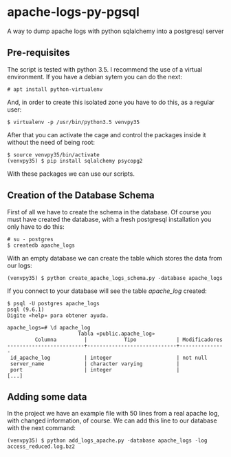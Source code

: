 # apache-logs-py-pgsql
A way to dump apache logs with python sqlalchemy into a postgresql server
## Pre-requisites
The script is tested with python 3.5. I recommend the use of a virtual environment. If you have a debian sytem you can do the next:
```
# apt install python-virtualenv
```
And, in order to create this isolated zone you have to do this, as a regular user:
```
$ virtualenv -p /usr/bin/python3.5 venvpy35
```
After that you can activate the cage and control the packages inside it without the need of being root:
```
$ source venvpy35/bin/activate
(venvpy35) $ pip install sqlalchemy psycopg2
```
With these packages we can use our scripts.
## Creation of the Database Schema
First of all we have to create the schema in the database. Of course you must have created the database, with a fresh postgresql installation you only have to do this:
```
# su - postgres
$ createdb apache_logs
```
With an empty database we can create the table which stores the data from our logs:
```
(venvpy35) $ python create_apache_logs_schema.py -database apache_logs
```
If you connect to your database will see the table *apache_log* created:
```
$ psql -U postgres apache_logs
psql (9.6.1)
Digite «help» para obtener ayuda.

apache_logs=# \d apache_log
                       Tabla «public.apache_log»
         Columna         |            Tipo             | Modificadores 
-------------------------+-----------------------------+---------------
 id_apache_log           | integer                     | not null
 server_name             | character varying           | 
 port                    | integer                     | 
[...]
```
## Adding some data
In the project we have an example file with 50 lines from a real apache log, with changed information, of course. We can add this line to our database with the next command:
```
(venvpy35) $ python add_logs_apache.py -database apache_logs -log access_reduced.log.bz2
```
